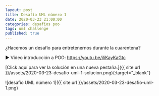 ```yaml
---
layout: post
title: Desafío UML número 1
date: 2020-03-23 21:00:00
categories: desafios poo
tags: uml challenge
published: true
---
```


¿Hacemos un desafío para entretenernos durante la cuarentena?

▶️ Video introducción a POO: https://youtu.be/iliKayKaGtc

[Click aquí para ver la solución en una nueva pestaña.]({{ site.url }}/assets/2020-03-23-desafio-uml-1-solucion.png){:target="_blank"}

![desafío UML número 1]({{ site.url }}/assets/2020-03-23-desafio-uml-1.png)

